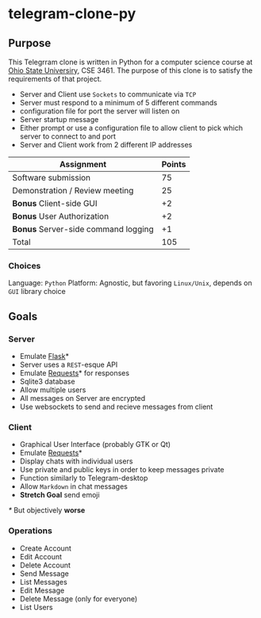 # telegram-clone-py

## Purpose

This Telegrram clone is written in Python for a computer science course at [Ohio
State Universiry](https://www.osu.edu/), CSE 3461. The purpose of
this clone is to satisfy the requirements of that project.

- Server and Client use `Sockets` to communicate via `TCP`
- Server must respond to a minimum of 5 different commands
- configuration file for port the server will listen on
- Server startup message
- Either prompt or use a configuration file to allow client to pick which server
  to connect to and port
- Server and Client work from 2 different IP addresses

| Assignment                            | Points |
| ------------------------------------- | ------ |
| Software submission                   | 75     |
| Demonstration / Review meeting        | 25     |
| **Bonus** Client-side GUI             | +2     |
| **Bonus** User Authorization          | +2     |
| **Bonus** Server-side command logging | +1     |
| Total                                 | 105    |

### Choices

Language: `Python`
Platform: Agnostic, but favoring `Linux/Unix`, depends on `GUI` library choice

## Goals

### Server

- Emulate [Flask](https://flask.palletsprojects.com/en/1.1.x/)\*
- Server uses a `REST`-esque API
- Emulate [Requests](https://2.python-requests.org/en/master/)\* for responses
- Sqlite3 database
- Allow multiple users
- All messages on Server are encrypted
- Use websockets to send and recieve messages from client

### Client

- Graphical User Interface (probably GTK or Qt)
- Emulate [Requests](https://2.python-requests.org/en/master/)\*
- Display chats with individual users
- Use private and public keys in order to keep messages private
- Function similarly to Telegram-desktop
- Allow `Markdown` in chat messages
- **Stretch Goal** send emoji

_\*_ But objectively **worse**

### Operations

- Create Account
- Edit Account
- Delete Account
- Send Message
- List Messages
- Edit Message
- Delete Message (only for everyone)
- List Users
